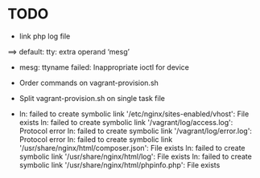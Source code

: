 # TODO #

* link php log file

==> default: tty: extra operand ‘mesg’

* mesg: ttyname failed: Inappropriate ioctl for device

* Order commands on vagrant-provision.sh

* Split vagrant-provision.sh on single task file

* ln: failed to create symbolic link '/etc/nginx/sites-enabled/vhost': File exists
  ln: failed to create symbolic link '/vagrant/log/access.log': Protocol error
  ln: failed to create symbolic link '/vagrant/log/error.log': Protocol error
  ln: failed to create symbolic link '/usr/share/nginx/html/composer.json': File exists
  ln: failed to create symbolic link '/usr/share/nginx/html/log': File exists
  ln: failed to create symbolic link '/usr/share/nginx/html/phpinfo.php': File exists